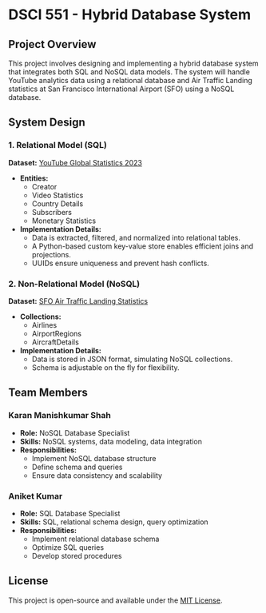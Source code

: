 # DSCI 551 - Hybrid Database System

## Project Overview
This project involves designing and implementing a hybrid database system that integrates both SQL and NoSQL data models. The system will handle YouTube analytics data using a relational database and Air Traffic Landing statistics at San Francisco International Airport (SFO) using a NoSQL database.

## System Design
### 1. Relational Model (SQL)
**Dataset:** [YouTube Global Statistics 2023](https://www.kaggle.com/datasets/nelgiriyewithana/global-youtube-statistics-2023)

- **Entities:**
  - Creator
  - Video Statistics
  - Country Details
  - Subscribers
  - Monetary Statistics
- **Implementation Details:**
  - Data is extracted, filtered, and normalized into relational tables.
  - A Python-based custom key-value store enables efficient joins and projections.
  - UUIDs ensure uniqueness and prevent hash conflicts.

### 2. Non-Relational Model (NoSQL)
**Dataset:** [SFO Air Traffic Landing Statistics](https://www.kaggle.com/datasets/lostinworlds/sf-air-traffic-landing-statistics)

- **Collections:**
  - Airlines
  - AirportRegions
  - AircraftDetails
- **Implementation Details:**
  - Data is stored in JSON format, simulating NoSQL collections.
  - Schema is adjustable on the fly for flexibility.

## Team Members
### **Karan Manishkumar Shah**
- **Role:** NoSQL Database Specialist
- **Skills:** NoSQL systems, data modeling, data integration
- **Responsibilities:**
  - Implement NoSQL database structure
  - Define schema and queries
  - Ensure data consistency and scalability

### **Aniket Kumar**
- **Role:** SQL Database Specialist
- **Skills:** SQL, relational schema design, query optimization
- **Responsibilities:**
  - Implement relational database schema
  - Optimize SQL queries
  - Develop stored procedures


## License
This project is open-source and available under the [MIT License](LICENSE).
